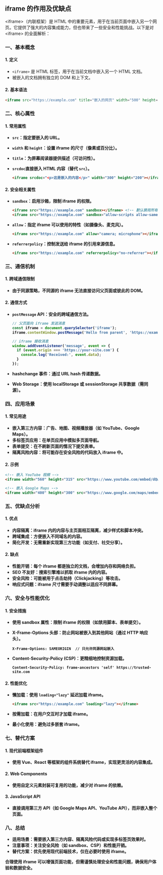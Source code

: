 ## iframe 的作用及优缺点

\<iframe\>（内联框架）是 HTML 中的重要元素，用于在当前页面中嵌入另一个网页。它提供了强大的内容集成能力，但也带来了一些安全和性能挑战。以下是对\<iframe\> 的全面解析：

### **一、基本概念**

#### 1. **定义**

- `<iframe>` 是 HTML 标签，用于在当前文档中嵌入另一个 HTML 文档。
- 被嵌入的文档拥有独立的 DOM 和上下文。

#### 2. **基本语法**

```html
<iframe src="https://example.com" title="嵌入的网页" width="500" height="300"></iframe>
```

### **二、核心属性**

#### 1. **常用属性**

- <strong>`src`<strong/>：指定要嵌入的 URL。

- <strong>`width`<strong/> 和 <strong>`height`</strong>：设置 iframe 的尺寸（像素或百分比）。

- <strong>`title`<strong/>：为屏幕阅读器提供描述（可访问性）。

- `srcdoc`直接嵌入 HTML 内容（替代 `src`）。

  ```html
  <iframe srcdoc="<p>这是嵌入的内容</p>" width="300" height="200"></iframe>
  ```

#### 2. **安全相关属性**

- `sandbox`：启用沙箱，限制 iframe 的权限。

  ```html
  <iframe src="https://example.com" sandbox></iframe> <!-- 默认禁用所有权限 -->
  <iframe src="https://example.com" sandbox="allow-scripts allow-same-origin"></iframe> <!-- 选择性启用 -->
  ```

- `allow`：指定 iframe 可以使用的特性（如摄像头、麦克风）。

  ```html
  <iframe src="https://example.com" allow="camera; microphone"></iframe>
  ```

- `referrerpolicy`：控制发送给 iframe 的引用来源信息。

  ```html
  <iframe src="https://example.com" referrerpolicy="no-referrer"></iframe>
  ```

### **三、通信机制**

#### 1. **跨域通信限制**

- 由于同源策略，不同源的 iframe 无法直接访问父页面或彼此的 DOM。

#### 2. **通信方式**

- `postMessage` API：安全的跨域通信方法。

  ```javascript
  // 父页面向 iframe 发送消息
  const iframe = document.querySelector('iframe');
  iframe.contentWindow.postMessage('Hello from parent', 'https://example.com');
  
  // iframe 接收消息
  window.addEventListener('message', event => {
    if (event.origin === 'https://your-site.com') {
      console.log('Received:', event.data);
    }
  });
  ```

- **hashchange 事件**：通过 URL hash 传递数据。

- **Web Storage**：使用 localStorage 或 sessionStorage 共享数据（需同源）。

### **四、应用场景**

#### 1. **常见用途**

- **嵌入第三方内容**：广告、地图、视频播放器（如 YouTube、Google Maps）。
- **多标签页应用**：在单页应用中模拟多页面导航。
- **表单提交**：在不刷新页面的情况下提交表单。
- **隔离风险内容**：将可能存在安全风险的代码放入 iframe 中。

#### 2. **示例**

```html
<!-- 嵌入 YouTube 视频 -->
<iframe width="560" height="315" src="https://www.youtube.com/embed/dQw4w9WgXcQ" frameborder="0"></iframe>

<!-- 嵌入 Google Maps -->
<iframe width="400" height="300" src="https://www.google.com/maps/embed?pb=!1m18!1m12!1m3"></iframe>
```

### **五、优缺点分析**

#### 1. **优点**

- **内容隔离**：iframe 内的内容与主页面相互隔离，减少样式和脚本冲突。
- **跨域集成**：方便嵌入不同域名的内容。
- **简化开发**：无需重新实现第三方功能（如支付、社交分享）。

#### 2. **缺点**

- **性能开销**：每个 iframe 都是独立的文档，会增加内存和网络负担。
- **SEO 不友好**：搜索引擎难以抓取 iframe 内的内容。
- **安全风险**：可能被用于点击劫持（Clickjacking）等攻击。
- **响应式问题**：iframe 尺寸需要手动调整以适应不同屏幕。

### **六、安全与性能优化**

#### 1. **安全措施**

- **使用 sandbox 属性**：限制 iframe 的权限（如禁用脚本、表单提交）。

- **X-Frame-Options 头部**：防止网站被嵌入到其他网站（通过 HTTP 响应头）。

  ```plaintext
  X-Frame-Options: SAMEORIGIN  // 只允许同源网站嵌入
  ```

- <strong>Content-Security-Policy (CSP)<strong/>：更精细地控制资源加载。

  ```plaintext
  Content-Security-Policy: frame-ancestors 'self' https://trusted-site.com
  ```

#### 2. **性能优化**

- **懒加载**：使用 `loading="lazy"` 延迟加载 iframe。

  ```html
  <iframe src="https://example.com" loading="lazy"></iframe>
  ```

- **按需加载**：在用户交互时才加载 iframe。

- **最小化使用**：避免过多嵌套 iframe。

### **七、替代方案**

#### 1. **现代前端框架组件**

- 使用 Vue、React 等框架的组件系统替代 iframe，实现更灵活的内容集成。

#### 2. **Web Components**

- 使用自定义元素封装可复用的功能，减少对 iframe 的依赖。

#### 3. **JavaScript API**

- 直接调用第三方 API（如 Google Maps API、YouTube API），而非嵌入整个页面。

### **八、总结**

- **适用场景**：需要嵌入第三方内容、隔离风险代码或实现多标签页效果时。
- **注意事项**：关注安全风险（如 sandbox、CSP）和性能开销。
- **替代方案**：优先使用现代前端技术，仅在必要时使用 iframe。

合理使用 iframe 可以增强页面功能，但需谨慎处理安全和性能问题，确保用户体验和数据安全。